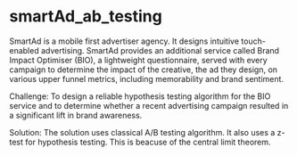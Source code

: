 # smartAd_ab_testing

SmartAd is a mobile first advertiser agency. It designs intuitive touch-enabled advertising.
SmartAd provides an additional service called Brand Impact Optimiser (BIO), 
a lightweight questionnaire, served with every campaign to determine the impact of the creative, 
the ad they design, on various upper funnel metrics, including memorability and brand sentiment. 

Challenge:
To design a reliable hypothesis testing algorithm for the BIO service and to determine 
whether a recent advertising campaign resulted in a significant lift in brand awareness.

Solution:
The solution uses classical A/B testing algorithm. It also uses a z-test for 
hypothesis testing. This is beacuse of the central limit theorem.
